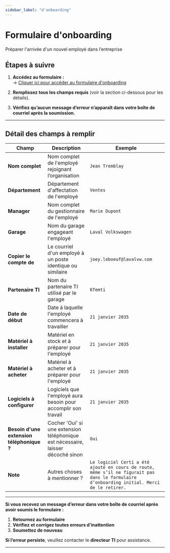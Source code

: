 ```yaml
---
sidebar_label: "d'onboarding"
---
```


# Formulaire d'onboarding
Préparer l'arrivée d'un nouvel employé dans l’entreprise

## Étapes à suivre

1. **Accédez au formulaire :**  
   -> [Cliquer ici pour accéder au formulaire d'onboarding](https://groupeautoouellet.sharepoint.com/sites/testingEP2/_layouts/15/listforms.aspx?cid=ZWYwZGNiM2EtZjkyZS00ZDQwLWI1OGQtMGQ5MmE0ODFlMzRi&nav=NzZhNGFmZjItYjU5YS00MDcxLWI3MDMtYzk3MGIyMmVkOTBj)

2. **Remplissez tous les champs requis** (voir la section ci-dessous pour les détails).

3. **Vérifiez qu’aucun message d’erreur n’apparaît dans votre boîte de courriel après la soumission.**

---

## Détail des champs à remplir

| **Champ**                  | **Description**                                                | **Exemple**                                                                                                                                 |
| -------------------------- | -------------------------------------------------------------- | ------------------------------------------------------------------------------------------------------------------------------------------- |
| **Nom complet**            | Nom complet de l'employé rejoignant l’organisation             | `Jean Tremblay`                                                                                                                             |
| **Département**             | Département d'affectation de l'employé                                 | `Ventes`                   |
| **Manager**                | Nom complet du gestionnaire de l'employé                              | `Marie Dupont`                                                                                                                              |
| **Garage**                 | Nom du garage engageant l'employé                              | `Laval Volkswagen`                                                                                                                          |
| **Copier le compte de**    | Le courriel d'un employé à un poste identique ou similaire     | `joey.leboeuf@lavalvw.com`                                                                                                                  |
| **Partenaire TI**          | Nom du partenaire TI utilisé par le garage                     | `6Temti`                                                                                                                                    |
| **Date de début**          | Date à laquelle l'employé commencera à travailler              | `21 janvier 2035`                                                                                                                           |
| **Matériel à installer**    | Matériel en stock et à préparer pour l'employé                 | `21 janvier 2035`                                                                                                                           |
| **Matériel à acheter**     | Matériel à acheter et à préparer pour l'employé                | `21 janvier 2035`                                                                                                                           |
| **Logiciels à configurer** | Logiciels que l'employé aura besoin pour accomplir son travail | `21 janvier 2035`                                                                                                                           |
| **Besoin d'une extension téléphonique ?** | Cocher 'Oui' si une extension téléphonique est nécessaire, laisser décoché sinon | `Oui` |
| **Note**                   | Autres choses à mentionner ?                                   | `Le logiciel Certi a été ajouté en cours de route, même s’il ne figurait pas dans le formulaire d’onboarding initial. Merci de le retirer.` |

---

<div style={{ border: '2px solid red', padding: '1em', borderRadius: '5px' }}>
  <span style={{ color: 'red' }}>
    <strong> Si vous recevez un message d’erreur dans votre boîte de courriel après avoir soumis le formulaire :</strong>
  </span>

  <ol>
    <li><strong>Retournez au formulaire</strong></li>
    <li><strong>Vérifiez et corrigez toutes erreurs d’inattention</strong></li>
    <li><strong>Soumettez de nouveau</strong></li>
  </ol>

  <p>
    <strong>Si l’erreur persiste</strong>, veuillez contacter le <strong>directeur TI</strong> pour assistance.
  </p>
</div>

---
